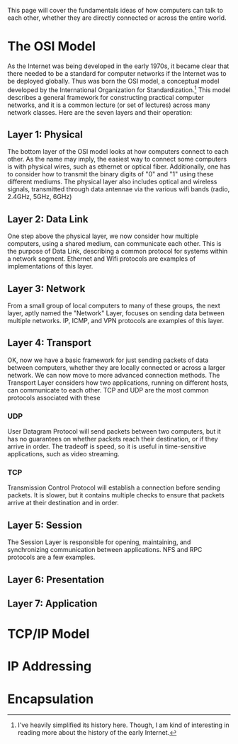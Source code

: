 This page will cover the fundamentals ideas of how computers can talk to each other, whether they are directly connected or across the entire world.

# The OSI Model
As the Internet was being developed in the early 1970s, it became clear that there needed to be a standard for computer networks if the Internet was to be deployed globally. Thus was born the OSI model, a conceptual model developed by the International Organization for Standardization.[^1] This model describes a general framework for constructing practical computer networks, and it is a common lecture (or set of lectures) across many network classes. Here are the seven layers and their operation:

## Layer 1: Physical
The bottom layer of the OSI model looks at how computers connect to each other. As the name may imply, the easiest way to connect some computers is with physical wires, such as ethernet or optical fiber. Additionally, one has to consider how to transmit the binary digits of "0" and "1" using these different mediums. The physical layer also includes optical and wireless signals, transmitted through data antennae via the various wifi bands (radio, 2.4GHz, 5GHz, 6GHz)
## Layer 2: Data Link 
One step above the physical layer, we now consider how multiple computers, using a shared medium, can communicate each other. This is the purpose of Data Link, describing a common protocol for systems within a network segment. Ethernet and Wifi protocols are examples of implementations of this layer.
## Layer 3: Network
From a small group of local computers to many of these groups, the next layer, aptly named the "Network" Layer, focuses on sending data between multiple networks. IP, ICMP, and VPN protocols are examples of this layer.
## Layer 4: Transport
OK, now we have a basic framework for just sending packets of data between computers, whether they are locally connected or across a larger network. We can now move to more advanced connection methods. The Transport Layer considers how two applications, running on different hosts, can communicate to each other. TCP and UDP are the most common protocols associated with these
### UDP
User Datagram Protocol will send packets between two computers, but it has no guarantees on whether packets reach their destination, or if they arrive in order. The tradeoff is speed, so it is useful in time-sensitive applications, such as video streaming.
### TCP 
Transmission Control Protocol will establish a connection before sending packets. It is slower, but it contains multiple checks to ensure that packets arrive at their destination and in order.
## Layer 5: Session
The Session Layer is responsible for opening, maintaining, and synchronizing communication between applications. NFS and RPC protocols are a few examples.
## Layer 6: Presentation

## Layer 7: Application

# TCP/IP Model

# IP Addressing

# Encapsulation





[^1]: I've heavily simplified its history here. Though, I am kind of interesting in reading more about the history of the early Internet.